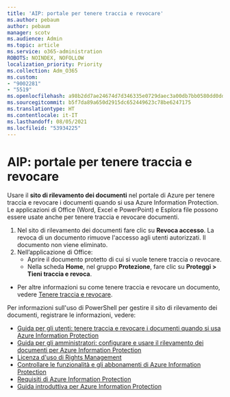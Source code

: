 ```yaml
---
title: 'AIP: portale per tenere traccia e revocare'
ms.author: pebaum
author: pebaum
manager: scotv
ms.audience: Admin
ms.topic: article
ms.service: o365-administration
ROBOTS: NOINDEX, NOFOLLOW
localization_priority: Priority
ms.collection: Adm_O365
ms.custom:
- "9002281"
- "5519"
ms.openlocfilehash: a98b2dd7ae24674d7d346335e0729daec3a00db7bb0580dd0dd4ba08f58e7aca
ms.sourcegitcommit: b5f7da89a650d2915dc652449623c78be6247175
ms.translationtype: HT
ms.contentlocale: it-IT
ms.lasthandoff: 08/05/2021
ms.locfileid: "53934225"
---
```

# <a name="aip-track-and-revoke-portal"></a>AIP: portale per tenere traccia e revocare

Usare il **sito di rilevamento dei documenti** nel portale di Azure per tenere traccia e revocare i documenti quando si usa Azure Information Protection. Le applicazioni di Office (Word, Excel e PowerPoint) e Esplora file possono essere usate anche per tenere traccia e revocare documenti.

1. Nel sito di rilevamento dei documenti fare clic su **Revoca accesso**. La revoca di un documento rimuove l'accesso agli utenti autorizzati. Il documento non viene eliminato.
2. Nell’applicazione di Office:
    - Aprire il documento protetto di cui si vuole tenere traccia o revocare.
    - Nella scheda **Home**, nel gruppo **Protezione**, fare clic su **Proteggi > Tieni traccia e revoca**.

- Per altre informazioni su come tenere traccia e revocare un documento, vedere [Tenere traccia e revocare](https://docs.microsoft.com/azure/information-protection/rms-client/client-track-revoke).

Per informazioni sull'uso di PowerShell per gestire il sito di rilevamento dei documenti, registrare le informazioni, vedere:
- [Guida per gli utenti: tenere traccia e revocare i documenti quando si usa Azure Information Protection](https://docs.microsoft.com/azure/information-protection/rms-client/client-track-revoke)
- [Guida per gli amministratori: configurare e usare il rilevamento dei documenti per Azure Information Protection](https://docs.microsoft.com/azure/information-protection/rms-client/client-admin-guide-document-tracking)
- [Licenza d'uso di Rights Management](https://docs.microsoft.com/azure/information-protection/configure-usage-rights#rights-management-use-license)
- [Controllare le funzionalità e gli abbonamenti di Azure Information Protection](https://azure.microsoft.com/pricing/details/information-protection)
- [Requisiti di Azure Information Protection](https://docs.microsoft.com/azure/information-protection/get-started/requirements)
- [Guida introduttiva per Azure Information Protection](https://docs.microsoft.com/azure/information-protection/get-started/infoprotect-quick-start-tutorial)
